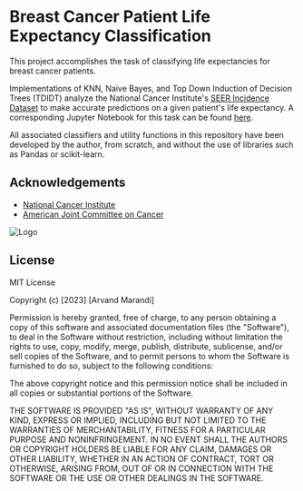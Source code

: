 
# Breast Cancer Patient Life Expectancy Classification

This project accomplishes the task of classifying life expectancies for breast cancer patients.

Implementations of KNN, Naive Bayes, and Top Down Induction of Decision Trees (TDIDT) analyze the National Cancer Institute's [SEER Incidence Dataset](https://seer.cancer.gov/data/) to make accurate predictions on a given patient's life expectancy. A corresponding Jupyter Notebook for this task can be found [here](https://github.com/arvmarandi/Cancer-Life-Expectancy-Predictor/blob/main/LifeExpectancy_Classification_BreastCancer_SEER_2010.ipynb).

All associated classifiers and utility functions in this repository have been developed by the author, from scratch, and without the use of libraries such as Pandas or scikit-learn.
## Acknowledgements

 - [National Cancer Institute](https://www.cancer.gov/)
 - [American Joint Committee on Cancer](https://www.facs.org/quality-programs/cancer-programs/american-joint-committee-on-cancer/)


![Logo](https://www.nwfccc.org/wp-content/uploads/2019/11/nci.jpg)


## License

MIT License

Copyright (c) [2023] [Arvand Marandi]

Permission is hereby granted, free of charge, to any person obtaining a copy
of this software and associated documentation files (the "Software"), to deal
in the Software without restriction, including without limitation the rights
to use, copy, modify, merge, publish, distribute, sublicense, and/or sell
copies of the Software, and to permit persons to whom the Software is
furnished to do so, subject to the following conditions:

The above copyright notice and this permission notice shall be included in all
copies or substantial portions of the Software.

THE SOFTWARE IS PROVIDED "AS IS", WITHOUT WARRANTY OF ANY KIND, EXPRESS OR
IMPLIED, INCLUDING BUT NOT LIMITED TO THE WARRANTIES OF MERCHANTABILITY,
FITNESS FOR A PARTICULAR PURPOSE AND NONINFRINGEMENT. IN NO EVENT SHALL THE
AUTHORS OR COPYRIGHT HOLDERS BE LIABLE FOR ANY CLAIM, DAMAGES OR OTHER
LIABILITY, WHETHER IN AN ACTION OF CONTRACT, TORT OR OTHERWISE, ARISING FROM,
OUT OF OR IN CONNECTION WITH THE SOFTWARE OR THE USE OR OTHER DEALINGS IN THE
SOFTWARE.

